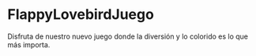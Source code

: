 # FlappyLovebirdJuego
Disfruta de nuestro nuevo juego donde la diversión y lo colorido es lo que más importa.
